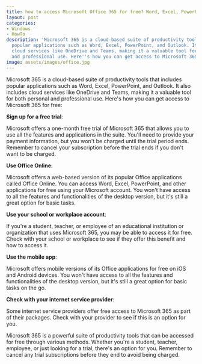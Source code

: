```yaml
---
title: how to access Microsoft Office 365 for free? Word, Excel, PowerPoint, and Outlook
layout: post
categories:
- Windows
- HowTo
description: 'Microsoft 365 is a cloud-based suite of productivity tools that includes
  popular applications such as Word, Excel, PowerPoint, and Outlook. It also includes
  cloud services like OneDrive and Teams, making it a valuable tool for both personal
  and professional use. Here''s how you can get access to Microsoft 365 for free:'
image: assets/images/office.jpg
---
```


Microsoft 365 is a cloud-based suite of productivity tools that includes popular applications such as Word, Excel, PowerPoint, and Outlook. It also includes cloud services like OneDrive and Teams, making it a valuable tool for both personal and professional use. Here's how you can get access to Microsoft 365 for free:

**Sign up for a free trial**: 

Microsoft offers a one-month free trial of Microsoft 365 that allows you to use all the features and applications in the suite. You'll need to provide your payment information, but you won't be charged until the trial period ends. Remember to cancel your subscription before the trial ends if you don't want to be charged.

**Use Office Online**:

Microsoft offers a web-based version of its popular Office applications called Office Online. You can access Word, Excel, PowerPoint, and other applications for free using your Microsoft account. You won't have access to all the features and functionalities of the desktop version, but it's still a great option for basic tasks.

**Use your school or workplace account**: 

If you're a student, teacher, or employee of an educational institution or organization that uses Microsoft 365, you may be able to access it for free. Check with your school or workplace to see if they offer this benefit and how to access it.

**Use the mobile app**: 

Microsoft offers mobile versions of its Office applications for free on iOS and Android devices. You won't have access to all the features and functionalities of the desktop version, but it's still a great option for basic tasks on the go.

**Check with your internet service provider**: 

Some internet service providers offer free access to Microsoft 365 as part of their packages. Check with your provider to see if this is an option for you.

Microsoft 365 is a powerful suite of productivity tools that can be accessed for free through various methods. Whether you're a student, teacher, employee, or just looking for a trial, there's an option for you. Remember to cancel any trial subscriptions before they end to avoid being charged.
